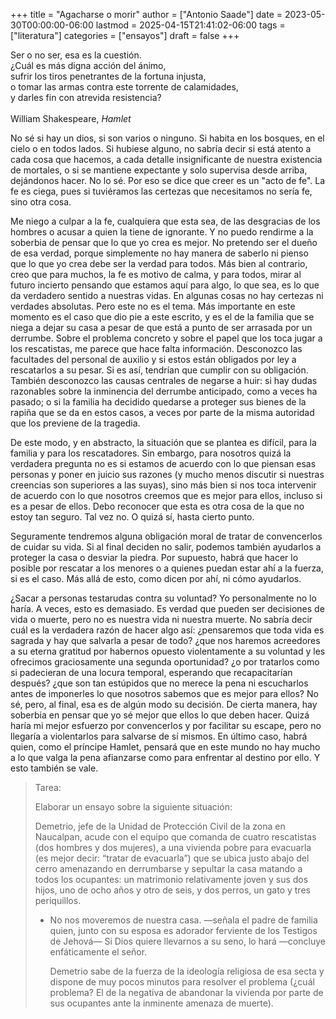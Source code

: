 +++
title = "Agacharse o morir"
author = ["Antonio Saade"]
date = 2023-05-30T00:00:00-06:00
lastmod = 2025-04-15T21:41:02-06:00
tags = ["literatura"]
categories = ["ensayos"]
draft = false
+++

<div class="verse">

Ser o no ser, esa es la cuestión.<br />
¿Cuál es más digna acción del ánimo,<br />
sufrir los tiros penetrantes de la fortuna injusta,<br />
o tomar las armas contra este torrente de calamidades,<br />
y darles fin con atrevida resistencia?<br />
<br />
William Shakespeare, _Hamlet_<br />

</div>

No sé si hay un dios, si son varios o ninguno. Si habita en los bosques, en el cielo o en todos lados. Si hubiese alguno, no sabría decir si está atento a cada cosa que hacemos, a cada detalle insignificante de nuestra existencia de mortales, o si se mantiene expectante y solo supervisa desde arriba, dejándonos hacer. No lo sé. Por eso se dice que creer es un "acto de fe". La fe es ciega, pues si tuviéramos las certezas que necesitamos no sería fe, sino otra cosa.

Me niego a culpar a la fe, cualquiera que esta sea, de las desgracias de los hombres o acusar a quien la tiene de ignorante. Y no puedo rendirme a la soberbia de pensar que lo que yo crea es mejor. No pretendo ser el dueño de esa verdad, porque simplemente no hay manera de saberlo ni pienso que lo que yo crea debe ser la verdad para todos. Más bien al contrario, creo que para muchos, la fe es motivo de calma, y para todos, mirar al futuro incierto pensando que estamos aquí para algo, lo que sea, es lo que da verdadero sentido a nuestras vidas. En algunas cosas no hay certezas ni verdades absolutas. Pero este no es el tema. Más importante en este momento es el caso que dio pie a este escrito, y es el de la familia que se niega a dejar su casa a pesar de que está a punto de ser arrasada por un derrumbe. Sobre el problema concreto y sobre el papel que los toca jugar a los rescatistas, me parece que hace falta información. Desconozco las facultades del personal de auxilio y si estos están obligados por ley a rescatarlos a su pesar. Si es así, tendrían que cumplir con su obligación. También desconozco las causas centrales de negarse a huir: si hay dudas razonables sobre la inminencia del derrumbe anticipado, como a veces ha pasado; o si la familia ha decidido quedarse a proteger sus bienes de la rapiña que se da en estos casos, a veces por parte de la misma autoridad que los previene de la tragedia.

De este modo, y en abstracto, la situación que se plantea es difícil, para la familia y para los rescatadores. Sin embargo, para nosotros quizá la verdadera pregunta no es si estamos de acuerdo con lo que piensan esas personas y poner en juicio sus razones (y mucho menos discutir si nuestras creencias son superiores a las suyas), sino más bien si nos toca intervenir de acuerdo con lo que nosotros creemos que es mejor para ellos, incluso si es a pesar de ellos. Debo reconocer que esta es otra cosa de la que no estoy tan seguro. Tal vez no. O quizá sí, hasta cierto punto.

Seguramente tendremos alguna obligación moral de tratar de convencerlos de cuidar su vida. Si al final deciden no salir, podemos también ayudarlos a proteger la casa o desviar la piedra. Por supuesto, habrá que hacer lo posible por rescatar a los menores o a quienes puedan estar ahí a la fuerza, si es el caso. Más allá de esto, como dicen por ahí, ni cómo ayudarlos.

¿Sacar a personas testarudas contra su voluntad? Yo personalmente no lo haría. A veces, esto es demasiado. Es verdad que pueden ser decisiones de vida o muerte, pero no es nuestra vida ni nuestra muerte. No sabría decir cuál es la verdadera razón de hacer algo así: ¿pensaremos que toda vida es sagrada y hay que salvarla a pesar de todo? ¿que nos haremos acreedores a su eterna gratitud por habernos opuesto violentamente a su voluntad y les ofrecimos graciosamente una segunda oportunidad? ¿o por tratarlos como si padecieran de una locura temporal, esperando que recapacitarían después? ¿que son tan estúpidos que no merece la pena ni escucharlos antes de imponerles lo que nosotros sabemos que es mejor para ellos? No sé, pero, al final, esa es de algún modo su decisión. De cierta manera, hay soberbia en pensar que yo sé mejor que ellos lo que deben hacer. Quizá haría mi mejor esfuerzo por convencerlos y por facilitar su escape, pero no llegaría a violentarlos para salvarse de sí mismos. En último caso, habrá quien, como el príncipe Hamlet, pensará que en este mundo no hay mucho a lo que valga la pena afianzarse como para enfrentar al destino por ello. Y esto también se vale.

> Tarea:
>
> Elaborar un ensayo sobre la siguiente situación:
>
> Demetrio, jefe de la Unidad de Protección Civil de la zona en Naucalpan, acude con el equipo que comanda de cuatro rescatistas (dos hombres y dos mujeres), a una vivienda pobre para evacuarla (es mejor decir: “tratar de evacuarla”) que se ubica justo abajo del cerro amenazando en derrumbarse y sepultar la casa matando a todos los ocupantes: un matrimonio relativamente joven y sus dos hijos, uno de ocho años y otro de seis, y dos perros, un gato y tres periquillos.
>
> -   No nos moveremos de nuestra casa. —señala el padre de familia quien, junto con su esposa es adorador ferviente de los Testigos de Jehová— Si Dios quiere llevarnos a su seno, lo hará —concluye enfáticamente el señor.
>
>     Demetrio sabe de la fuerza de la ideología religiosa de esa secta y dispone de muy pocos minutos para resolver el problema (¿cuál problema? El de la negativa de abandonar la vivienda por parte de sus ocupantes ante la inminente amenaza de muerte).
